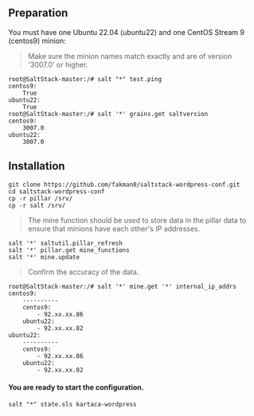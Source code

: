 ## Preparation
You must have one Ubuntu 22.04 (ubuntu22) and one CentOS Stream 9 (centos9) minion:
> Make sure the minion names match exactly and are of version '3007.0' or higher.
```
root@SaltStack-master:/# salt "*" test.ping
centos9:
    True
ubuntu22:
    True
root@SaltStack-master:/# salt '*' grains.get saltversion
centos9:
    3007.0
ubuntu22:
    3007.0
```
## Installation
```
git clone https://github.com/fakman0/saltstack-wordpress-conf.git
cd saltstack-wordpress-conf
cp -r pillar /srv/
cp -r salt /srv/
```
> The mine function should be used to store data in the pillar data to ensure that minions have each other's IP addresses.
```
salt '*' saltutil.pillar_refresh
salt '*' pillar.get mine_functions
salt '*' mine.update
```
> Confirm the accuracy of the data.
```
root@SaltStack-master:/# salt '*' mine.get '*' internal_ip_addrs
centos9:
    ----------
    centos9:
        - 92.xx.xx.86
    ubuntu22:
        - 92.xx.xx.82
ubuntu22:
    ----------
    centos9:
        - 92.xx.xx.86
    ubuntu22:
        - 92.xx.xx.82
```

#### You are ready to start the configuration.
```
salt "*" state.sls kartaca-wordpress
```
